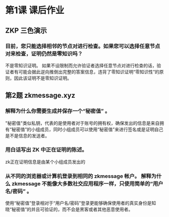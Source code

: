 # 第1课 课后作业

## ZKP 三色演示
### 目前，您只能选择相邻的节点对进行检查。如果您可以选择任意节点对来检查，证明仍然是零知识吗？

不是零知识证明。
如果不设限制而允许验证者选择任意节点对进行检查的话，验证者有可能会据此逆向推倒出完整的答案信息，违背了零知识证明“零知识性”的原则，因此该证明不是零知识证明。

## 第2题 zkmessage.xyz
### 解释为什么你需要生成并保存一个“秘密值” 。
"秘密值"类似私钥，代表的是使用者对于账号的拥有权，确保发出的信息是来自拥有“秘密值”的小组成员，同时小组成员可以使用“秘密值”来进行签名或是证明自己是不是信息的发送者。

### 用白话写出 ZK 中正在证明的陈述。
zk正在证明信息是由某个小组成员发出的

### 从不同的浏览器或计算机登录到相同的 zkmessage 帐户。 解释为什么 zkmessage 不能像大多数社交应用程序一样，只使用简单的“用户名/密码” 。
使用“秘密值”登录相对于“用户名/密码”登录更能够确保使用者的真实身份是知晓“秘密值”的并且可验证的，而不会是黑客或者其他恶意使用者。
